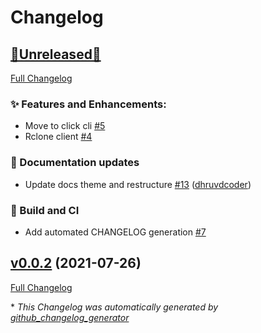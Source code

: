 # Changelog

## [🚧Unreleased🚧](https://github.com/dhruvdcoder/wandb-utils/tree/HEAD)

[Full Changelog](https://github.com/dhruvdcoder/wandb-utils/compare/v0.0.2...HEAD)

### ✨ Features and Enhancements:

- Move to click cli [\#5](https://github.com/dhruvdcoder/wandb-utils/issues/5)
- Rclone client [\#4](https://github.com/dhruvdcoder/wandb-utils/issues/4)

### 📖 Documentation updates

- Update docs theme and restructure [\#13](https://github.com/dhruvdcoder/wandb-utils/pull/13) ([dhruvdcoder](https://github.com/dhruvdcoder))

### 👷 Build and CI

- Add automated CHANGELOG generation [\#7](https://github.com/dhruvdcoder/wandb-utils/issues/7)

## [v0.0.2](https://github.com/dhruvdcoder/wandb-utils/tree/v0.0.2) (2021-07-26)

[Full Changelog](https://github.com/dhruvdcoder/wandb-utils/compare/28224aab8003c172b8779dcbe00fcd1d3554d030...v0.0.2)



\* *This Changelog was automatically generated by [github_changelog_generator](https://github.com/github-changelog-generator/github-changelog-generator)*
